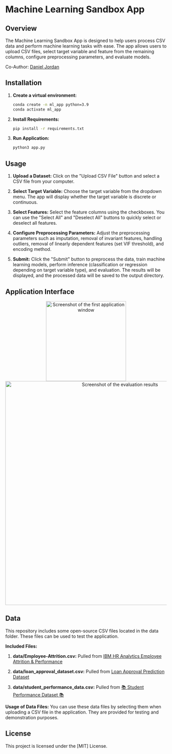 # Machine Learning Sandbox App

## Overview
The Machine Learning Sandbox App is designed to help users process CSV data and perform machine learning tasks with ease. The app allows users to upload CSV files, select target variable and feature from the remaining columns, configure preprocessing parameters, and evaluate models.

Co-Author: [Daniel Jordan](https://github.com/danpjordan)

## Installation

1. **Create a virtual environment:**
   ```sh
   conda create -n ml_app python=3.9
   conda activate ml_app

2. **Install Requirements:**
   ```sh
   pip install -r requirements.txt
3. **Run Application:**
   ```sh
   python3 app.py

## Usage
1. **Upload a Dataset:**
Click on the "Upload CSV File" button and select a CSV file from your computer.

2. **Select Target Variable:**
Choose the target variable from the dropdown menu. The app will display whether the target variable is discrete or continuous.

3. **Select Features:**
Select the feature columns using the checkboxes. You can use the "Select All" and "Deselect All" buttons to quickly select or deselect all features.

4. **Configure Preprocessing Parameters:**
Adjust the preprocessing parameters such as imputation, removal of invariant features, handling outliers, removal of linearly dependent features (set VIF threshold), and encoding method.

5. **Submit:**
Click the "Submit" button to preprocess the data, train machine learning models, perform inference (classification or regression depending on target variable type), and evaluation. The results will be displayed, and the processed data will be saved to the output directory.

## Application Interface
<div align="center">
    <img src="https://github.com/user-attachments/assets/fbeb28b2-f212-4276-b3e2-8ea8707ccc0b" width="250" alt="Screenshot of the first application window">
    <img src="https://github.com/user-attachments/assets/9882af24-21da-49dd-9d16-2f35f653e6fd" width="700" alt="Screenshot of the evaluation results">
</div>

## Data
This repository includes some open-source CSV files located in the data folder. These files can be used to test the application.

**Included Files:**
1. **data/Employee-Attrition.csv:** Pulled from [IBM HR Analytics Employee Attrition & Performance](https://www.kaggle.com/datasets/pavansubhasht/ibm-hr-analytics-attrition-dataset)

2. **data/loan_approval_dataset.csv:** Pulled from [Loan Approval Prediction Dataset](https://www.kaggle.com/datasets/architsharma01/loan-approval-prediction-dataset)

3. **data/student_performance_data.csv:** Pulled from [📚 Student Performance Dataset 📚](https://www.kaggle.com/datasets/waqi786/student-performance-dataset)

**Usage of Data Files:**
You can use these data files by selecting them when uploading a CSV file in the application. They are provided for testing and demonstration purposes.

## License
This project is licensed under the [MIT] License.
